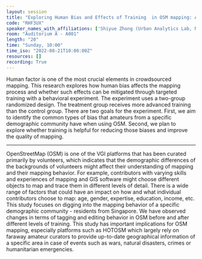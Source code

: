 ```yaml
---
layout: session
title: "Exploring Human Bias and Effects of Training  in OSM mapping: A Behavioral Experiment in Singapore"
code: "RHF3UX"
speaker_names_with_affiliations: ['Shiyue Zhong (Urban Analytics Lab, National University of Singapore)']
room: "Auditorium A - A001"
length: "20"
time: "Sunday, 10:00"
time_iso: "2022-08-21T10:00:00Z"
resources: []
recording: True
---
```


Human factor is one of the most crucial elements in crowdsourced mapping. This research explores how human bias affects the mapping process and whether such effects can be mitigated through targeted training with a behavioral experiment. The experiment uses a two-group randomized design. The treatment group receives more advanced training than the control group. There are two goals for the experiment. First, we aim to identify the common types of bias that amateurs from a specific demographic community have when using OSM. Second, we plan to explore whether training is helpful for reducing those biases and improve the quality of mapping.

<hr>

OpenStreetMap (OSM) is one of the VGI platforms that has been curated primarily by volunteers, which indicates that the demographic differences of the backgrounds of volunteers might affect their understanding of mapping and their mapping behavior. 
For example, contributors with varying skills and experiences of mapping and GIS software might choose different objects to map and trace them in different levels of detail. There is a wide range of factors that could have an impact on how and what individual contributors choose to map: age, gender, expertise, education, income, etc. This study focuses on digging into the mapping behavior of a specific demographic community - residents from Singapore. We have observed changes in terms of tagging and editing behavior in OSM before and after different levels of training. This study has important implications for OSM mapping, especially platforms such as HOTOSM  which largely rely on faraway amateur curators to provide up-to-date geographical information of a specific area in case of events such as wars, natural disasters, crimes or humanitarian emergencies.

